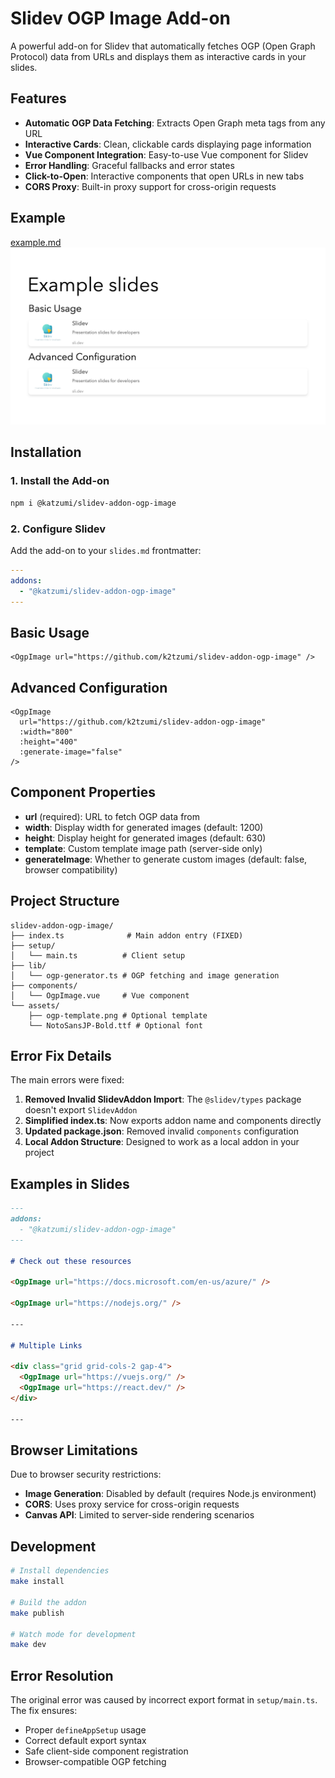 # Slidev OGP Image Add-on

A powerful add-on for Slidev that automatically fetches OGP (Open Graph Protocol) data from URLs and displays them as interactive cards in your slides.

## Features

- **Automatic OGP Data Fetching**: Extracts Open Graph meta tags from any URL
- **Interactive Cards**: Clean, clickable cards displaying page information
- **Vue Component Integration**: Easy-to-use Vue component for Slidev
- **Error Handling**: Graceful fallbacks and error states
- **Click-to-Open**: Interactive components that open URLs in new tabs
- **CORS Proxy**: Built-in proxy support for cross-origin requests

## Example

[example.md](./example.md)  
![screenshot](./example-export/1.png)

## Installation

### 1. Install the Add-on

```bash
npm i @katzumi/slidev-addon-ogp-image
```

### 2. Configure Slidev

Add the add-on to your `slides.md` frontmatter:

```yaml
---
addons:
  - "@katzumi/slidev-addon-ogp-image"
---
```

## Basic Usage

```vue
<OgpImage url="https://github.com/k2tzumi/slidev-addon-ogp-image" />
```

## Advanced Configuration

```vue
<OgpImage 
  url="https://github.com/k2tzumi/slidev-addon-ogp-image"
  :width="800"
  :height="400"
  :generate-image="false"
/>
```

## Component Properties

- **url** (required): URL to fetch OGP data from
- **width**: Display width for generated images (default: 1200)
- **height**: Display height for generated images (default: 630)
- **template**: Custom template image path (server-side only)
- **generateImage**: Whether to generate custom images (default: false, browser compatibility)

## Project Structure

```
slidev-addon-ogp-image/
├── index.ts              # Main addon entry (FIXED)
├── setup/
│   └── main.ts          # Client setup
├── lib/
│   └── ogp-generator.ts # OGP fetching and image generation
├── components/
│   └── OgpImage.vue     # Vue component
└── assets/
    ├── ogp-template.png # Optional template
    └── NotoSansJP-Bold.ttf # Optional font
```

## Error Fix Details

The main errors were fixed:

1. **Removed Invalid SlidevAddon Import**: The `@slidev/types` package doesn't export `SlidevAddon`
2. **Simplified index.ts**: Now exports addon name and components directly
3. **Updated package.json**: Removed invalid `components` configuration
4. **Local Addon Structure**: Designed to work as a local addon in your project

## Examples in Slides

```markdown
---
addons:
  - "@katzumi/slidev-addon-ogp-image"
---

# Check out these resources

<OgpImage url="https://docs.microsoft.com/en-us/azure/" />

<OgpImage url="https://nodejs.org/" />

---

# Multiple Links

<div class="grid grid-cols-2 gap-4">
  <OgpImage url="https://vuejs.org/" />
  <OgpImage url="https://react.dev/" />
</div>

---
```

## Browser Limitations

Due to browser security restrictions:

- **Image Generation**: Disabled by default (requires Node.js environment)
- **CORS**: Uses proxy service for cross-origin requests
- **Canvas API**: Limited to server-side rendering scenarios

## Development

```bash
# Install dependencies
make install

# Build the addon
make publish

# Watch mode for development
make dev
```

## Error Resolution

The original error was caused by incorrect export format in `setup/main.ts`. The fix ensures:

- Proper `defineAppSetup` usage
- Correct default export syntax
- Safe client-side component registration
- Browser-compatible OGP fetching
